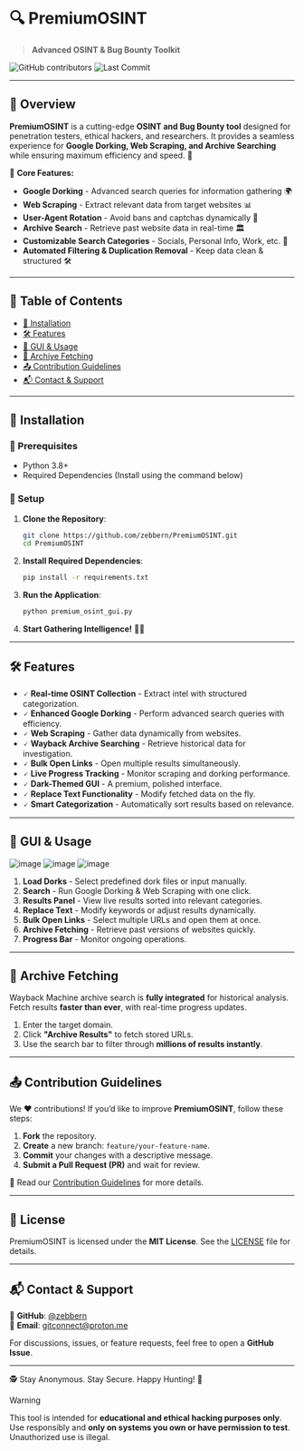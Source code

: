 # 🔍 PremiumOSINT
> **Advanced OSINT & Bug Bounty Toolkit**

![GitHub contributors](https://img.shields.io/github/contributors/zebbern/PremiumOSINT?style=for-the-badge)
![Last Commit](https://img.shields.io/github/last-commit/zebbern/PremiumOSINT?style=for-the-badge)

---

## 📌 Overview
**PremiumOSINT** is a cutting-edge **OSINT and Bug Bounty tool** designed for penetration testers, ethical hackers, and researchers. It provides a seamless experience for **Google Dorking, Web Scraping, and Archive Searching** while ensuring maximum efficiency and speed. 🚀

🔎 **Core Features:**
- **Google Dorking** - Advanced search queries for information gathering 🌍
- **Web Scraping** - Extract relevant data from target websites 📊
- **User-Agent Rotation** - Avoid bans and captchas dynamically 🔄
- **Archive Search** - Retrieve past website data in real-time 🏛️
- **Customizable Search Categories** - Socials, Personal Info, Work, etc. 📁
- **Automated Filtering & Duplication Removal** - Keep data clean & structured 🛠️

---

## 📜 Table of Contents
- [🚀 Installation](#-installation)
- [🛠️ Features](#️-features)
- [📸 GUI & Usage](#-gui--usage)
- [📂 Archive Fetching](#-archive-fetching)
- [📤 Contribution Guidelines](#-contribution-guidelines)
- [📬 Contact & Support](#-contact--support)

---

## 🚀 Installation

### 🔹 Prerequisites
- Python 3.8+
- Required Dependencies (Install using the command below)

### 🔹 Setup
1. **Clone the Repository**:
   ```bash
   git clone https://github.com/zebbern/PremiumOSINT.git
   cd PremiumOSINT
   ```
2. **Install Required Dependencies**:
   ```bash
   pip install -r requirements.txt
   ```
3. **Run the Application**:
   ```bash
   python premium_osint_gui.py
   ```
4. **Start Gathering Intelligence!** 🕵️‍♂️

---

## 🛠️ Features

- 🗸 **Real-time OSINT Collection** - Extract intel with structured categorization.
- 🗸 **Enhanced Google Dorking** - Perform advanced search queries with efficiency.
- 🗸 **Web Scraping** - Gather data dynamically from websites.
- 🗸 **Wayback Archive Searching** - Retrieve historical data for investigation.
- 🗸 **Bulk Open Links** - Open multiple results simultaneously.
- 🗸 **Live Progress Tracking** - Monitor scraping and dorking performance.
- 🗸 **Dark-Themed GUI** - A premium, polished interface.
- 🗸 **Replace Text Functionality** - Modify fetched data on the fly.
- 🗸 **Smart Categorization** - Automatically sort results based on relevance.

---

## 📸 GUI & Usage
![image](https://github.com/user-attachments/assets/4ed1dc6c-406d-4baf-9c2b-225ea50eb5f2)
![image](https://github.com/user-attachments/assets/5eedef59-9789-4192-b496-44a8be30bec8)
![image](https://github.com/user-attachments/assets/c85914fa-618c-435c-8299-9693bd7353b4)



1. **Load Dorks** - Select predefined dork files or input manually.
2. **Search** - Run Google Dorking & Web Scraping with one click.
3. **Results Panel** - View live results sorted into relevant categories.
4. **Replace Text** - Modify keywords or adjust results dynamically.
5. **Bulk Open Links** - Select multiple URLs and open them at once.
6. **Archive Fetching** - Retrieve past versions of websites quickly.
7. **Progress Bar** - Monitor ongoing operations.

---

## 📂 Archive Fetching

Wayback Machine archive search is **fully integrated** for historical analysis.  
Fetch results **faster than ever**, with real-time progress updates.

1. Enter the target domain.
2. Click **"Archive Results"** to fetch stored URLs.
3. Use the search bar to filter through **millions of results instantly**.

---

## 📤 Contribution Guidelines

We ❤️ contributions! If you’d like to improve **PremiumOSINT**, follow these steps:

1. **Fork** the repository.
2. **Create** a new branch: `feature/your-feature-name`.
3. **Commit** your changes with a descriptive message.
4. **Submit a Pull Request (PR)** and wait for review.

📖 Read our [Contribution Guidelines](https://github.com/zebbern/PremiumOSINT/CONTRIBUTING.md) for more details.

---

## 📜 License

PremiumOSINT is licensed under the **MIT License**. See the [LICENSE](https://github.com/zebbern/PremiumOSINT/blob/main/LICENSE) file for details.

---

## 📬 Contact & Support

🔹 **GitHub**: [@zebbern](https://github.com/zebbern)  
🔹 **Email**: [gitconnect@proton.me](mailto:gitconnect@proton.me)  

For discussions, issues, or feature requests, feel free to open a **GitHub Issue**.

---

🕵️ Stay Anonymous. Stay Secure. Happy Hunting! 🚀

> [!WARNING]  
> This tool is intended for **educational and ethical hacking purposes only**. Use responsibly and **only on systems you own or have permission to test**. Unauthorized use is illegal.
